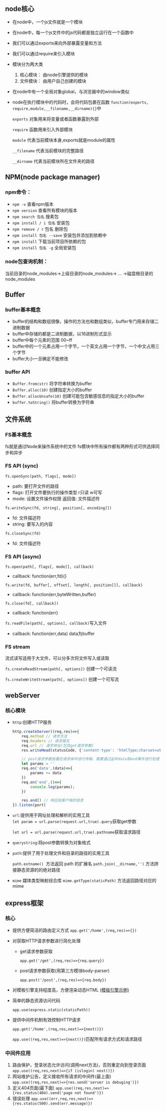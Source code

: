 ## node核心
  - 在node中，一个js文件就是一个模块
  - 在node中，每一个js文件中的js代码都是独立运行在一个函数中
  - 我们可以通过exports来向外部暴露变量和方法
  - 我们可以通过require来引入模块
  - 模块分为两大类

       1. 核心模块：
           由node引擎提供的模块
       2. 文件模块：
           由用户自己创建的模块
  - 在node中有一个全局对象global，与浏览器中的window类似
  - node在执行模块中的代码时，会将代码包裹在函数
   ```function(exports, require,module,__filename,__dirname){}```中
   
    ```exports```
    对象用来将变量或者函数暴露到外部
    
    ```require```
    函数用来引入外部模块 

    ```module```
    代表当前模块本身,exports就是module的属性

    ```__filename```
    代表当前模块的完整路径
    
    ```__dirname```
    代表当前模块所在文件夹的路径


## NPM(node package manager) 
### npm命令：

- ```npm -v``` 查看npm版本
- ```npm version``` 查看所有模块的版本
- ```npm search 包名``` 搜素包
- ```npm install / i 包名``` 安装包
- ```npm remove / r``` 包名 删除包
- ```npm install 包名 --save``` 安装包并添加到依赖中
- ```npm install``` 下载当前项目所依赖的包
- ```npm install 包名 -g``` 全局安装包 

### node包查询机制：

当前目录的node_modules->上级目录的node_modules-> ... ->磁盘根目录的node_modules

## Buffer

### buffer基本概念

- buffer的结构和数组很像，操作的方法也和数组类似，buffer专门用来存储二进制数据
- buffer中存储的都是二进制数据，以16进制形式显示
- buffer中每个元素的范围 00~ff
- buffer中的一个元素占用一个字节，一个英文占用一个字节，一个中文占用三个字节
- buffer大小一旦确定不能修改

### buffer API

- ```Buffer.from(str)``` 将字符串转换为buffer
- ```Buffer.alloc(10)``` 创建指定大小的buffer
- ```Buffer.allocUnsafe(10)``` 创建可能包含敏感信息的指定大小的buffer
- ```buffer.toString()``` 将buffer转换为字符串


## 文件系统

### FS基本概念
fs就是通过Node来操作系统中的文件
fs模块中所有操作都有两种形式可供选择同步和异步

### FS API (sync)
```fs.openSync(path, flags[, mode]) ```

- path: 要打开文件的路径
- flags: 打开文件要执行的操作类型 r只读 w可写
- mode: 设置文件操作权限
返回值: 文件描述符

```fs.writeSync(fd, string[, position[, encoding]])```

- fd: 文件描述符
- string: 要写入的内容

```fs.closeSync(fd) ``` 


- fd: 文件描述符

 ### FS API (async)

```fs.open(path[, flags[, mode]], callback)```
- callback: function(err,fd){}

```fs.write(fd, buffer[, offset[, length[, position]]], callback)```
- callback: function(err,byteWritten,buffer)

```fs.close(fd[, callback])```

- callback: function(err)

```fs.readFile(path[, options], callback)```写入文件
- callback: function(err,data) data为buffer

### FS stream

流式读写适用于大文件，可以分多次将文件写入或读取

```fs.createReadStream(path[, options])``` 创建一个可读流

```fs.createWriteStream(path[, options])``` 创建一个可写流


## webServer

### 核心模块

- ```http```:创建HTTP服务  

    ```javascript
    http.createServer((req,res)=>{
        req.method // 请求方法
        req.headers // 请求报文
        req.url // 请求地址(包含get请求参数)
        res.writeHead(statusCode, {'content-type': 'htmlType;charset=utf-8'}) // 设置响应头状态码和文件类型并防止中文乱码

        // post请求参数放置在请求体中进行传输，需要通过监听data和end事件进行处理 
        let params = ''
        req.on('data',(data)=>{
            params += data
        })
        req.on('end',()=>{
            console.log(params);
        })

        res.end() // 响应给客户端的信息
    }).listen(port)
    ```
- ```url```:提供用于网址处理和解析的实用工具  
    ```let param = url.parse(request.url,true).query```获取get参数

    ```let url = url.parse(request.url,true).pathname```获取请求路径

- ```querystring```:将post参数转换为对象格式

- ```path```:提供了用于处理文件和目录的路径的实用工具

    ```path.extname() ```方法返回 path 的扩展名
    ```path.join(__dirname,'')``` 方法拼接静态资源的的绝对路径
- ```mime``` 媒体类型映射综合库
    ```mime.getType(staticPath)``` 方法返回路径对应的mime

## express框架
### 核心
- 提供方便简洁的路由定义方式
    ```app.get('/home',(req,res)=>{})```
- 对获取HTTP请求参数进行简化处理
    - get请求参数获取

        ```app.get('/get',(req,res)=>{req.query})```
    - post请求参数获取(用第三方模块body-parser)

         ```app.post('/post',(req,res)=>{req.body})```
- 对模板引擎支持程度高，方便渲染动态HTML
    [(模板引擎示例)](./express/expressArtTemplate.js)
- 简单的静态资源访问代码

    ```app.use(express.static(staticPath))```
- 提供中间件机制有效控制HTTP请求

   ```app.get('/home',(req,res,next)=>{next()})```

   ```app.use((req,res,next)=>{next()})```匹配所有请求方式和请求路径

### 中间件应用
   1. 路由保护，登录状态允许访问(调用next方法)，否则重定向到登录页面
   ```app.use((req,res,next)=>{if (islogin) next()})```
   2. 网站维护公告，定义接收所有请求的中间件(最上面)
   ```app.use((req,res,next)=>{res.send('server is debuging')})```
   3. 定义404页面(最下面)
   ```app.use((req,res,next)=>{res.status(404).send('page not found')})```
   4. 错误处理
   ```app.use((err,req,res,next)=>{res.status(500).send(err.message)})```



 